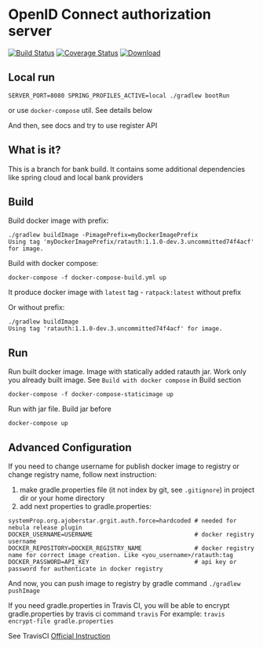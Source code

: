 # OpenID Connect authorization server
[![Build Status](https://travis-ci.org/alfa-laboratory/ratauth.svg?branch=master)](https://travis-ci.org/alfa-laboratory/ratauth)
[![Coverage Status](https://coveralls.io/repos/github/alfa-laboratory/ratauth/badge.svg)](https://coveralls.io/github/alfa-laboratory/ratauth)
[![Download](https://api.bintray.com/packages/alfa-laboratory/passport/ratauth/images/download.svg)](https://bintray.com/alfa-laboratory/passport/ratauth/_latestVersion)
## Local run

`SERVER_PORT=8080 SPRING_PROFILES_ACTIVE=local ./gradlew bootRun`

or use `docker-compose` util. See details below

And then, see docs and try to use register API

## What is it?

This is a branch for bank build. It contains some additional dependencies like spring cloud and local bank providers

## Build

Build docker image with prefix:

    ./gradlew buildImage -PimagePrefix=myDockerImagePrefix
    Using tag 'myDockerImagePrefix/ratauth:1.1.0-dev.3.uncommitted74f4acf' for image.

Build with docker compose:

    docker-compose -f docker-compose-build.yml up

It produce docker image with `latest` tag - `ratpack:latest` without prefix

Or without prefix:

    ./gradlew buildImage
    Using tag 'ratauth:1.1.0-dev.3.uncommitted74f4acf' for image.

## Run

Run built docker image. Image with statically added ratauth jar. Work only you already built image. See `Build with docker compose` in Build section

    docker-compose -f docker-compose-staticimage up

Run with jar file. Build jar before

    docker-compose up

## Advanced Configuration

If you need to change username for publish docker image to registry or change
registry name, follow next instruction:

1. make gradle.properties file (it not index by git, see `.gitignore`) in
project dir or your home directory
1. add next properties to gradle.properties:
```
systemProp.org.ajoberstar.grgit.auth.force=hardcoded # needed for nebula release plugin
DOCKER_USERNAME=USERNAME                             # docker registry username
DOCKER_REPOSITORY=DOCKER_REGISTRY_NAME               # docker registry name for correct image creation. Like <you_username>/ratauth:tag
DOCKER_PASSWORD=API_KEY                              # api key or password for authenticate in docker registry
```

And now, you can push image to registry by gradle command `./gradlew pushImage`

If you need gradle.properties in Travis CI, you will be able to encrypt gradle.properties by travis ci command `travis`
For example: `travis encrypt-file gradle.properties`

See TravisCI [Official Instruction](https://docs.travis-ci.com/user/encryption-keys/)
